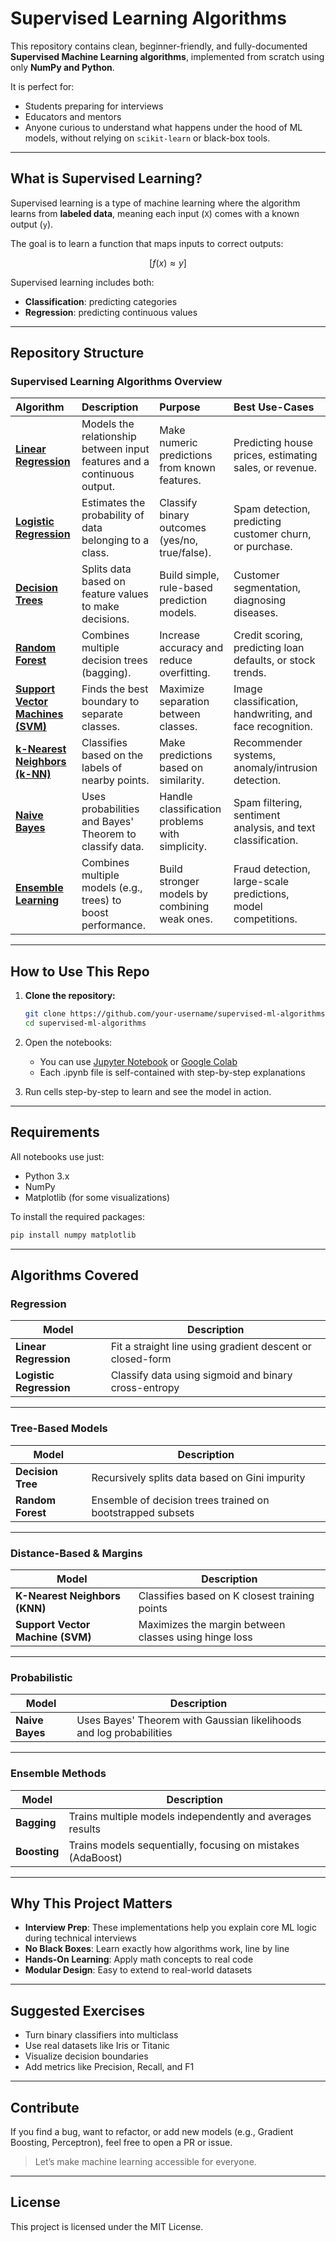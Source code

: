 # Supervised Learning Algorithms

This repository contains clean, beginner-friendly, and fully-documented **Supervised Machine Learning algorithms**, implemented from scratch using only **NumPy and Python**. 

It is perfect for:

- Students preparing for interviews
- Educators and mentors
- Anyone curious to understand what happens under the hood of ML models, without relying on `scikit-learn` or black-box tools.

---

## What is Supervised Learning?

Supervised learning is a type of machine learning where the algorithm learns from **labeled data**, meaning each input (`X`) comes with a known output (`y`).

The goal is to learn a function that maps inputs to correct outputs:

$$[
f(x) \approx y
]$$

Supervised learning includes both:
- **Classification**: predicting categories
- **Regression**: predicting continuous values

---

## Repository Structure

### Supervised Learning Algorithms Overview

| Algorithm                | Description                                              | Purpose                                           | Best Use-Cases                                                |
|:--------------------------|:----------------------------------------------------------|:---------------------------------------------------|:----------------------------------------------------------------|
| **[Linear Regression](https://github.com/Tanu-N-Prabhu/Python/tree/master/Machine%20Learning%20Interview%20Prep%20Questions/Supervised%20Learning%20Algorithms/Linear%20Regression)**    | Models the relationship between input features and a continuous output. | Make numeric predictions from known features.     | Predicting house prices, estimating sales, or revenue.         |
| **[Logistic Regression](https://github.com/Tanu-N-Prabhu/Python/tree/master/Machine%20Learning%20Interview%20Prep%20Questions/Supervised%20Learning%20Algorithms/Logistic%20Regression)**  | Estimates the probability of data belonging to a class.  | Classify binary outcomes (yes/no, true/false).    | Spam detection, predicting customer churn, or purchase.        |
| **[Decision Trees](https://github.com/Tanu-N-Prabhu/Python/tree/master/Machine%20Learning%20Interview%20Prep%20Questions/Supervised%20Learning%20Algorithms/Decision%20Trees)**       | Splits data based on feature values to make decisions.   | Build simple, rule-based prediction models.       | Customer segmentation, diagnosing diseases.                   |
| **[Random Forest](https://github.com/Tanu-N-Prabhu/Python/tree/master/Machine%20Learning%20Interview%20Prep%20Questions/Supervised%20Learning%20Algorithms/Random%20Forest)**        | Combines multiple decision trees (bagging).              | Increase accuracy and reduce overfitting.         | Credit scoring, predicting loan defaults, or stock trends.     |
| **[Support Vector Machines (SVM)](https://github.com/Tanu-N-Prabhu/Python/tree/master/Machine%20Learning%20Interview%20Prep%20Questions/Supervised%20Learning%20Algorithms/Support%20Vector%20Machines)** | Finds the best boundary to separate classes.        | Maximize separation between classes.              | Image classification, handwriting, and face recognition.       |
| **[k-Nearest Neighbors (k-NN)](https://github.com/Tanu-N-Prabhu/Python/tree/master/Machine%20Learning%20Interview%20Prep%20Questions/Supervised%20Learning%20Algorithms/K-Nearest%20Neighbors)** | Classifies based on the labels of nearby points.      | Make predictions based on similarity.             | Recommender systems, anomaly/intrusion detection.             |
| **[Naive Bayes](https://github.com/Tanu-N-Prabhu/Python/tree/master/Machine%20Learning%20Interview%20Prep%20Questions/Supervised%20Learning%20Algorithms/Naive%20Bayes)**          | Uses probabilities and Bayes' Theorem to classify data. | Handle classification problems with simplicity.   | Spam filtering, sentiment analysis, and  text classification.      |
| **[Ensemble Learning](https://github.com/Tanu-N-Prabhu/Python/tree/master/Machine%20Learning%20Interview%20Prep%20Questions/Supervised%20Learning%20Algorithms/Ensemble%20Learning)**    | Combines multiple models (e.g., trees) to boost performance. | Build stronger models by combining weak ones.     | Fraud detection, large-scale predictions, model competitions. |

---

## How to Use This Repo

1. **Clone the repository:**

   ```bash
   git clone https://github.com/your-username/supervised-ml-algorithms.git
   cd supervised-ml-algorithms
   ```

2. Open the notebooks:

    * You can use [Jupyter Notebook](https://jupyter.org/) or [Google Colab](https://colab.research.google.com/)
    * Each .ipynb file is self-contained with step-by-step explanations

3. Run cells step-by-step to learn and see the model in action.

---

## Requirements
All notebooks use just:
* Python 3.x
* NumPy
* Matplotlib (for some visualizations)

To install the required packages:

```python
pip install numpy matplotlib
```

---

## Algorithms Covered

###  Regression

| Model                   | Description                                               |
| ----------------------- | --------------------------------------------------------- |
| **Linear Regression**   | Fit a straight line using gradient descent or closed-form |
| **Logistic Regression** | Classify data using sigmoid and binary cross-entropy      |

---

### Tree-Based Models

| Model             | Description                                                |
| ----------------- | ---------------------------------------------------------- |
| **Decision Tree** | Recursively splits data based on Gini impurity             |
| **Random Forest** | Ensemble of decision trees trained on bootstrapped subsets |

---

### Distance-Based & Margins

| Model                            | Description                                           |
| -------------------------------- | ----------------------------------------------------- |
| **K-Nearest Neighbors (KNN)**    | Classifies based on K closest training points         |
| **Support Vector Machine (SVM)** | Maximizes the margin between classes using hinge loss |

---

### Probabilistic

| Model           | Description                                                         |
| --------------- | ------------------------------------------------------------------- |
| **Naive Bayes** | Uses Bayes' Theorem with Gaussian likelihoods and log probabilities |


---

### Ensemble Methods

| Model        | Description                                                 |
| ------------ | ----------------------------------------------------------- |
| **Bagging**  | Trains multiple models independently and averages results   |
| **Boosting** | Trains models sequentially, focusing on mistakes (AdaBoost) |


---

## Why This Project Matters

* **Interview Prep**: These implementations help you explain core ML logic during technical interviews
* **No Black Boxes**: Learn exactly how algorithms work, line by line
* **Hands-On Learning**: Apply math concepts to real code
* **Modular Design**: Easy to extend to real-world datasets

---

## Suggested Exercises
* Turn binary classifiers into multiclass
* Use real datasets like Iris or Titanic
* Visualize decision boundaries
* Add metrics like Precision, Recall, and F1

---

## Contribute
If you find a bug, want to refactor, or add new models (e.g., Gradient Boosting, Perceptron), feel free to open a PR or issue.

> Let’s make machine learning accessible for everyone.

---


## License
This project is licensed under the MIT License.
